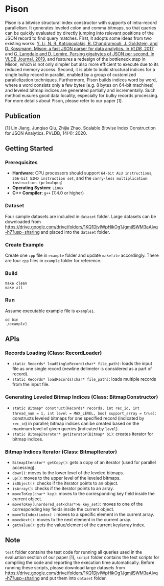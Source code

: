# Pison
Pison is a bitwise structural index constructor with supports of intra-record parallelism. It generates leveled colon and comma bitmaps, so that queries can be quickly evaluated by directly jumping into relevant positions of the JSON record to find query matches. First, it adopts some ideas from two existing works: [Y. Li, N. R. Katsipoulakis, B. Chandramouli, J. Goldstein, and D. Kossmann. Mison: a fast JSON parser for data analytics. In *VLDB*, 2017](http://www.vldb.org/pvldb/vol10/p1118-li.pdf) and [G. Langdale and D. Lemire. Parsing gigabytes of JSON per second. In VLDB Journal, 2019](https://arxiv.org/pdf/1902.08318v6.pdf), and features a redesign of the bottleneck step in Mison, which is not only simpler but also more efficient to execute due to its reduced memory access. Second, it is able to build structural indices for a single bulky record in parallel, enabled by a group of customized parallelization techniques. Furthermore, Pison builds indices word by word, where a word consists only a few bytes (e.g. 8 bytes on 64-bit machines) and leveled bitmap indices are generated partially and incrementally. Such method eusures good data locality, especially for bulky records processing. For more details about Pison, please refer to our paper [1].

## Publication
[1] Lin Jiang, Junqiao Qiu, Zhijia Zhao. Scalable Bitwise Index Construction for JSON Analytics. PVLDB, 14(4): 2020.

## Getting Started
### Prerequisites
- **Hardware**: CPU processors should support `64-bit ALU instructions`, `256-bit SIMD instruction set`, and the `carry-less multiplication instruction (pclmulqdq)`
- **Operating System**: `Linux`
- **C++ Compiler**: `g++` (7.4.0 or higher)

### Dataset
Four sample datasets are included in `dataset` folder. Large datasets can be downloaded from https://drive.google.com/drive/folders/1KQ1DjvIWpHikOg1JgmjlSWM3aAlvq-h7?usp=sharing and placed into the `dataset` folder. 

### Create Example
Create one `cpp` file in `example` folder and update `makefile` accordingly. There are four `cpp` files in `example` folder for reference.

### Build
  ```
  make clean
  make all
  ```
### Run
Assume executable example file is `example1`.
  ```
  cd bin
  ./example1
  ```

## APIs
### Records Loading (Class: RecordLoader)
- `static Records* loadSingleRecord(char* file_path)`: loads the input file as one single record (newline delimeter is considered as a part of record). 
- `static Records* loadRecords(char* file_path)`: loads multiple records from the input file. 
### Generating Leveled Bitmap Indices (Class: BitmapConstructor)
- `static Bitmap* construct(Records* records, int rec_id, int thread_num = 1, int level = MAX_LEVEL, bool support_array = true)`: constructs leveled bitmaps for one specified record (indicated by `rec_id`) in parallel; bitmap indices can be created based on the maximum level of given queries (indicated by `level`). 
- `static BitmapIterator* getIterator(Bitmap* bi)`: creates iterator for bitmap indices.
### Bitmap Indices Iterator (Class: BitmapIterator)
- `BitmapIterator* getCopy()`: gets a copy of an iterator (used for parallel accessing).
- `down()`: moves to the lower level of the leveled bitmaps.
- `up()`: moves to the upper level of the leveled bitmaps.
- `isObject()`: checks if the iterator points to an object.
- `isArray()`: checks if the iterator points to an array.
- `moveToKey(char* key)`: moves to the corresponding key field inside the current object.
- `moveToKey(unordered_set<char*>& key_set)`: moves to one of the corresponding key fields inside the current object.
- `moveToIndex(index) `: moves to a specific element in the current array.
- `moveNext()`: moves to the next element in the current array.
- `getValue()`: gets the value/element of the current key/array index.

## Note
`test` folder contains the test code for running all queries used in the evaluation section of our paper [1], `script` folder contains the test scripts for compiling the code and reporting the execution time automatically. Before running these scripts, please download large datasets from https://drive.google.com/drive/folders/1KQ1DjvIWpHikOg1JgmjlSWM3aAlvq-h7?usp=sharing and put them into `dataset` folder. 

